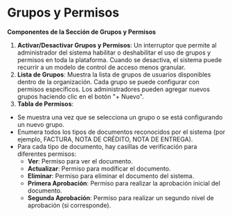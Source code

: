 # Grupos y Permisos

**Componentes de la Sección de Grupos y Permisos**

1. **Activar/Desactivar Grupos y Permisos**: Un interruptor que permite al administrador del sistema habilitar o deshabilitar el uso de grupos y permisos en toda la plataforma. Cuando se desactiva, el sistema puede recurrir a un modelo de control de acceso menos granular.
2. **Lista de Grupos**: Muestra la lista de grupos de usuarios disponibles dentro de la organización. Cada grupo se puede configurar con permisos específicos. Los administradores pueden agregar nuevos grupos haciendo clic en el botón "+ Nuevo".
3. **Tabla de Permisos**:

* Se muestra una vez que se selecciona un grupo o se está configurando un nuevo grupo.
* Enumera todos los tipos de documentos reconocidos por el sistema (por ejemplo, FACTURA, NOTA DE CRÉDITO, NOTA DE ENTREGA).
* Para cada tipo de documento, hay casillas de verificación para diferentes permisos:
  * **Ver**: Permiso para ver el documento.
  * **Actualizar**: Permiso para modificar el documento.
  * **Eliminar**: Permiso para eliminar el documento del sistema.
  * **Primera Aprobación**: Permiso para realizar la aprobación inicial del documento.
  * **Segunda Aprobación**: Permiso para realizar un segundo nivel de aprobación (si corresponde).
